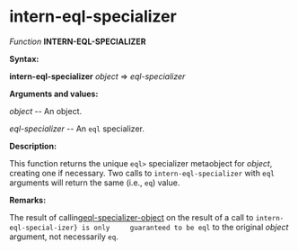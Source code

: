 intern-eql-specializer
======================

*Function* **INTERN-EQL-SPECIALIZER**

**Syntax:**

**intern-eql-specializer** *object* => *eql-specializer*

**Arguments and values:**

*object* -- An object.

*eql-specializer* -- An `eql` specializer.

**Description:**

This function returns the unique `eql>` specializer metaobject for *object*, creating one if necessary. Two calls to `intern-eql-specializer` with `eql` arguments will return the same (i.e., `eq`) value.

**Remarks:**

The result of calling[eql-specializer-object](/meta-object-protocol/eql-specializer-object) on the result of a call to `intern-eql-special-izer} is only     guaranteed to be eql` to the original *object* argument, not necessarily `eq`.

`    `
